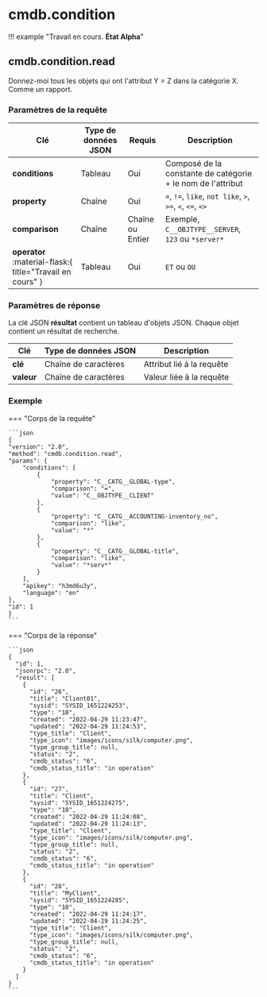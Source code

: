 # cmdb.condition

!!! example "Travail en cours. **État Alpha**" 

## cmdb.condition.read

Donnez-moi tous les objets qui ont l'attribut Y = Z dans la catégorie X. Comme un rapport.

### Paramètres de la requête

| Clé                                                       | Type de données JSON | Requis            | Description                                               |
| --------------------------------------------------------- | -------------------- | ----------------- | --------------------------------------------------------- |
| **conditions**                                            | Tableau              | Oui               | Composé de la constante de catégorie + le nom de l'attribut |
| **property**                                              | Chaîne               | Oui               | `=`, `!=`, `like`, `not like`, `>`, `>=`, `<`, `<=`, `<>` |
| **comparison**                                            | Chaîne               | Chaîne ou Entier   | Exemple, `C__OBJTYPE__SERVER`, `123` ou `*server*`        |
| **operator** :material-flask:{ title="Travail en cours" } | Tableau              | Oui               | `ET` ou `OU`                                             |

### Paramètres de réponse 

La clé JSON **résultat** contient un tableau d'objets JSON. Chaque objet contient un résultat de recherche.

| Clé       | Type de données JSON | Description                      |
| --------- | --------------------- | -------------------------------- |
| **clé**   | Chaîne de caractères | Attribut lié à la requête        |
| **valeur** | Chaîne de caractères | Valeur liée à la requête         |

### Exemple 

=== "Corps de la requête"

    ```json
    {
    "version": "2.0",
    "method": "cmdb.condition.read",
    "params": {
        "conditions": [
            {
                "property": "C__CATG__GLOBAL-type",
                "comparison": "=",
                "value": "C__OBJTYPE__CLIENT"
            },
            {
                "property": "C__CATG__ACCOUNTING-inventory_no",
                "comparison": "like",
                "value": "*"
            },
            {
                "property": "C__CATG__GLOBAL-title",
                "comparison": "like",
                "value": "*serv*"
            }
        ],
        "apikey": "h3md6u3y",
        "language": "en"
    },
    "id": 1
    }
    ```

=== "Corps de la réponse"

    ```json
    {
      "id": 1,
      "jsonrpc": "2.0",
      "result": [
        {
          "id": "26",
          "title": "Client01",
          "sysid": "SYSID_1651224253",
          "type": "10",
          "created": "2022-04-29 11:23:47",
          "updated": "2022-04-29 11:24:53",
          "type_title": "Client",
          "type_icon": "images/icons/silk/computer.png",
          "type_group_title": null,
          "status": "2",
          "cmdb_status": "6",
          "cmdb_status_title": "in operation"
        },
        {
          "id": "27",
          "title": "Client",
          "sysid": "SYSID_1651224275",
          "type": "10",
          "created": "2022-04-29 11:24:08",
          "updated": "2022-04-29 11:24:13",
          "type_title": "Client",
          "type_icon": "images/icons/silk/computer.png",
          "type_group_title": null,
          "status": "2",
          "cmdb_status": "6",
          "cmdb_status_title": "in operation"
        },
        {
          "id": "28",
          "title": "MyClient",
          "sysid": "SYSID_1651224285",
          "type": "10",
          "created": "2022-04-29 11:24:17",
          "updated": "2022-04-29 11:24:25",
          "type_title": "Client",
          "type_icon": "images/icons/silk/computer.png",
          "type_group_title": null,
          "status": "2",
          "cmdb_status": "6",
          "cmdb_status_title": "in operation"
        }
      ]
    }
    ```
